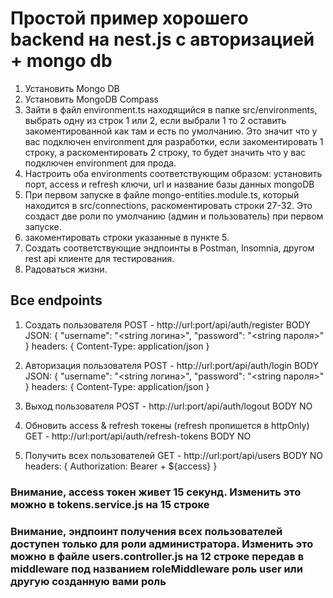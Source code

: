 # Простой пример хорошего backend на nest.js с авторизацией + mongo db

1. Установить Mongo DB
2. Установить MongoDB Compass
3. Зайти в файл environment.ts находящийся в папке src/environments, выбрать одну из строк 1 или 2, если выбрали 1 то 2 оставить закоментированной как там и есть по умолчанию. Это значит что у вас подключен environment для разработки, если закоментировать 1 строку, а раскоментировать 2 строку, то будет значить что у вас подключен environment для прода.
4. Настроить оба environments соответствующим образом: установить порт, access и refresh ключи, url и название базы данных mongoDB
5. При первом запуске в файле mongo-entities.module.ts, который находится в src/connections, раскоментировать строки 27-32. Это создаст две роли по умолчанию (админ и пользователь) при первом запуске.
6. закоментировать строки указанные в пункте 5.
7. Создать соответствующие эндпоинты в Postman, Insomnia, другом rest api клиенте для тестирования.
8. Радоваться жизни.

## Все endpoints

1. Создать пользователя
   POST - http://url:port/api/auth/register
   BODY JSON: {
   "username": "<string логина>",
   "password": "<string пароля>"
   }
   headers: {
   Content-Type: application/json
   }

2. Авторизация пользователя
   POST - http://url:port/api/auth/login
   BODY JSON: {
   "username": "<string логина>",
   "password": "<string пароля>"
   }
   headers: {
   Content-Type: application/json
   }

3. Выход пользователя
   POST - http://url:port/api/auth/logout
   BODY NO

4. Обновить access & refresh токены (refresh пропишется в httpOnly)
   GET - http://url:port/api/auth/refresh-tokens
   BODY NO

5. Получить всех пользователей
   GET - http://url:port/api/users
   BODY NO
   headers: {
   Authorization: Bearer + ${access}
   }

### Внимание, access токен живет 15 секунд. Изменить это можно в tokens.service.js на 15 строке

### Внимание, эндпоинт получения всех пользователей доступен только для роли администратора. Изменить это можно в файле users.controller.js на 12 строке передав в middleware под названием roleMiddleware роль user или другую созданную вами роль
